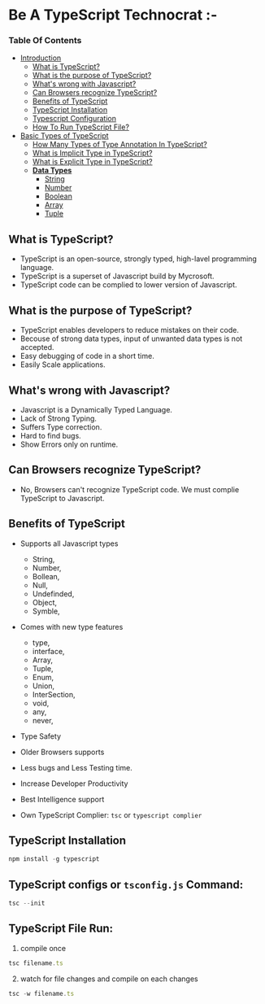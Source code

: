 # Be A TypeScript Technocrat :-

 ### Table Of Contents

- [Introduction]()
  - [What is TypeScript?](#what-is-typescript)
  - [What is the purpose of TypeScript?](#what-is-the-purpose-of-typescript)
  - [What's wrong with Javascript?](#what’s-wrong-with-javascript)
  - [Can Browsers recognize TypeScript?](#can-browsers-recognize-typescript)
  - [Benefits of TypeScript](#benefits-of-typescript)
  - [TypeScript Installation](#typescript-installation)
  - [Typescript Configuration](#typescript-configs-or-tsconfig.js-command%3A)
  - [How To Run TypeScript File?](#typescript-file-run%3A)
- [Basic Types of TypeScript](./module01/basicTypes.md#basic-types-of-typescript)
  - [How Many Types of Type Annotation In TypeScript?](./module01/basicTypes.md#how-many-types-of-type-annotation-in-typescript)
  - [What is Implicit Type in TypeScript?](./module01/basicTypes.md#what-is-implicit-type-in-typescript)
  - [What is Explicit Type in TypeScript?](./module01/basicTypes.md#what-is-explicit-type-in-typescript)
  -  **[Data Types](./module01/basicTypes.md#data-types-)**
        - [String](./module01/basicTypes.md#string-we-can-explecitly-define-a-variable-as-string) 
        - [Number](./module01/basicTypes.md#number-we-can-explecitly-define-variables-as-number) 
        - [Boolean](./module01/basicTypes.md#boolean-we-can-explecitly-define-variables-as-boolean) 
        - [Array](./module01/basicTypes.md#array-we-can-explecitly-define-variables-as-array-in-typescript) 
        - [Tuple](./module01/basicTypes.md#tuple-we-can-explecitly-define-variables-and-declear-the-number-of-elements-and-its-types-using-tuple)

## What is TypeScript?

- TypeScript is an open-source, strongly typed, high-lavel programming language.
- TypeScript is a superset of Javascript build by Mycrosoft.
- TypeScript code can be complied to lower version of Javascript.

## What is the purpose of TypeScript?

- TypeScript enables developers to reduce mistakes on their code.
- Becouse of strong data types, input of unwanted data types is not accepted.
- Easy debugging of code in a short time.
- Easily Scale applications.

## What's wrong with Javascript?

- Javascript is a Dynamically Typed Language.
- Lack of Strong Typing.
- Suffers Type correction.
- Hard to find bugs.
- Show Errors only on runtime.

## Can Browsers recognize TypeScript?

- No, Browsers can't recognize TypeScript code. We must complie TypeScript to
  Javascript.

## Benefits of TypeScript

- Supports all Javascript types

  - String,
  - Number,
  - Bollean,
  - Null,
  - Undefinded,
  - Object,
  - Symble,

- Comes with new type features
  - type,
  - interface,
  - Array,
  - Tuple,
  - Enum,
  - Union,
  - InterSection,
  - void,
  - any,
  - never,
- Type Safety
- Older Browsers supports
- Less bugs and Less Testing time.
- Increase Developer Productivity
- Best Intelligence support
- Own TypeScript Complier: `tsc` or `typescript complier`

## TypeScript Installation

```ts
npm install -g typescript
```

## TypeScript configs or `tsconfig.js` Command:

```ts
tsc --init
```

## TypeScript File Run:

1. compile once

```ts
tsc filename.ts
```

2. watch for file changes and compile on each changes

```ts
tsc -w filename.ts
```
